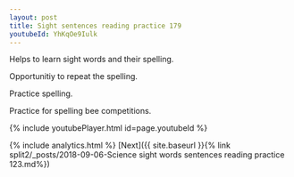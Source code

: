 ```yaml
---
layout: post
title: Sight sentences reading practice 179
youtubeId: YhKqOe9Iulk
---
```

 
 
Helps to learn sight words and their spelling.

Opportunitiy to repeat the spelling. 

Practice spelling. 
 
Practice for spelling bee competitions. 
 
{% include youtubePlayer.html id=page.youtubeId %}
 
 
{% include analytics.html %} 
[Next]({{ site.baseurl }}{% link  split2/_posts/2018-09-06-Science sight words sentences reading practice 123.md%})
 
